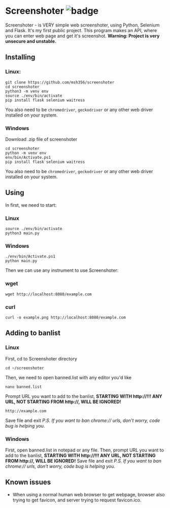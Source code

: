 # Screenshoter ![badge](https://badgen.net/badge/version/1.3)
Screenshoter - is VERY simple web screenshoter, using Python, Selenium and Flask. It's my first public project. This program makes an API, where you can enter web page and get it's screenshot. **Warning: Project is very unsecure and unstable.**
## Installing
### Linux:
    git clone https://github.com/msh356/screenshoter
    cd screenshoter
    python3 -m venv env
    source ./env/bin/activate
    pip install flask selenium waitress
You also need to be `chromedriver`, `geckodriver` or any other web driver installed on your system.
### Windows
Download .zip file of screenshoter

    cd screenshoter
    python -m venv env
    env/bin/Activate.ps1
    pip install flask selenium waitress
You also need to be `chromedriver`, `geckodriver` or any other web driver installed on your system.
## Using
In first, we need to start:
### Linux
    source ./env/bin/activate
    python3 main.py
### Windows
    ./env/bin/Activate.ps1
    python main.py
Then we can use any instrument to use Screenshoter:
### wget
    wget http://localhost:8080/example.com
### curl
    curl -o example.png http://localhost:8080/example.com
## Adding to banlist
### Linux
First, cd to Screenshoter directory

    cd ~/screenshoter
Then, we need to open banned.list with any editor you'd like

    nano banned.list
Prompt URL you want to add to the banlist, **STARTING WITH http://!!! ANY URL, NOT STARTING FROM http://, WILL BE IGNORED!**

    http://example.com
Save file and exit
*P.S. If you want to ban chrome:// urls, don't worry, code bug is helping you.*
### Windows
First, open banned.list in notepad or any file. Then, prompt URL you want to add to the banlist, **STARTING WITH http://!!! ANY URL, NOT STARTING FROM http://, WILL BE IGNORED!** Save file and exit
*P.S. If you want to ban chrome:// urls, don't worry, code bug is helping you.*
## Known issues
* When using a normal human web browser to get webpage, browser also trying to get favicon, and server trying to request favicon.ico.